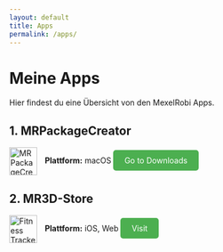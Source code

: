 ```yaml
---
layout: default
title: Apps
permalink: /apps/
---
```


# Meine Apps

Hier findest du eine Übersicht von den MexelRobi Apps.

## 1. MRPackageCreator
<img src="https://mexelrobi.github.io/MRPackageCreator/icon.png" alt="MRPackageCreator" style="vertical-align: middle; margin-right: 10px; width: 50px; height: 50px;">
<b>Plattform:</b> macOS
<a href="/MRPackageCreator" class="get-button" style="background-color: #4CAF50; color: white; padding: 10px 20px; text-decoration: none; border-radius: 5px;">Go to Downloads</a>  


## 2. MR3D-Store
<img src="https://mexelrobi.github.io/MR3D-Store/icon.png" alt="Fitness Tracker Icon" style="vertical-align: middle; margin-right: 10px; width: 50px; height: 50px;">
<b>Plattform:</b> iOS, Web
<a href="/MR3D-Store" class="get-button" style="background-color: #4CAF50; color: white; padding: 10px 20px; text-decoration: none; border-radius: 5px;">Visit</a>  


